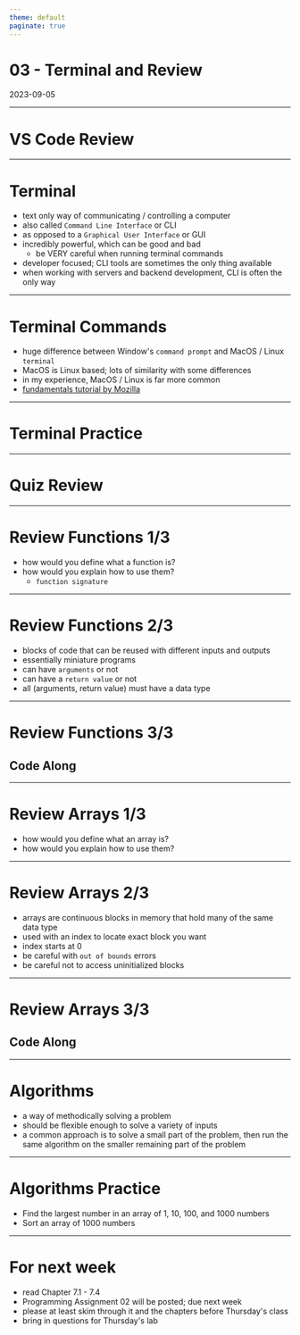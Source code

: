 ```yaml
---
theme: default
paginate: true
---
```


# 03 - Terminal and Review
2023-09-05

---

# VS Code Review

---

# Terminal

- text only way of communicating / controlling a computer
- also called `Command Line Interface` or CLI
- as opposed to a `Graphical User Interface` or GUI
- incredibly powerful, which can be good and bad
  - be VERY careful when running terminal commands
- developer focused; CLI tools are sometimes the only thing available
- when working with servers and backend development, CLI is often the only way

---

# Terminal Commands
- huge difference between Window's `command prompt` and MacOS / Linux `terminal`
- MacOS is Linux based; lots of similarity with some differences
- in my experience, MacOS / Linux  is far more common
- [fundamentals tutorial by Mozilla](https://developer.mozilla.org/en-US/docs/Learn/Tools_and_testing/Understanding_client-side_tools/Command_line)


---

# Terminal Practice

---

# Quiz Review

---

# Review Functions 1/3

- how would you define what a function is?
- how would you explain how to use them?
  - `function signature`

---

# Review Functions 2/3

- blocks of code that can be reused with different inputs and outputs
- essentially miniature programs
- can have `arguments` or not
- can have a `return value` or not
- all (arguments, return value) must have a data type

---

# Review Functions 3/3
## Code Along

---

# Review Arrays 1/3

- how would you define what an array is?
- how would you explain how to use them?

---

# Review Arrays 2/3

- arrays are continuous blocks in memory that hold many of the same data type
- used with an index to locate exact block you want
- index starts at 0
- be careful with `out of bounds` errors
- be careful not to access uninitialized blocks

---

# Review Arrays 3/3
## Code Along

---

# Algorithms

- a way of methodically solving a problem
- should be flexible enough to solve a variety of inputs
- a common approach is to solve a small part of the problem, then run the same algorithm on the smaller remaining part of the problem

---

# Algorithms Practice

- Find the largest number in an array of 1, 10, 100, and 1000 numbers
- Sort an array of 1000 numbers

---

# For next week

- read Chapter 7.1 - 7.4
- Programming Assignment 02 will be posted; due next week
- please at least skim through it and the chapters before Thursday's class
- bring in questions for Thursday's lab
